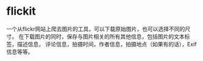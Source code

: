flickit
=======
一个从flickr网站上爬去图片的工具，可以下载原始图片，也可以选择不同的尺寸。
在下载图片的同时，保存与图片相关的所有其他信息，包括图片的文本标签，描述信息，
评论信息，拍摄时间，作者信息，拍摄地点（如果有的话），Exif信息等等。

